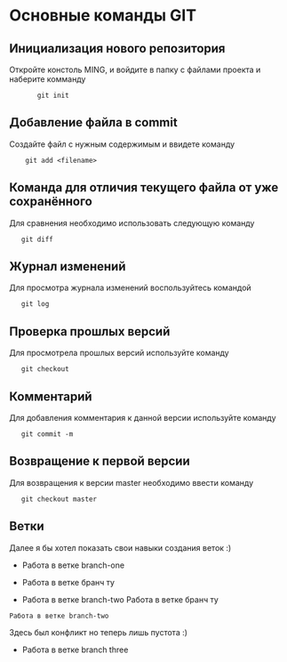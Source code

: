 # Основные команды GIT

## Инициализация нового репозитория

Откройте констоль MING, и войдите в папку с файлами проекта и наберите комманду
```
       git init 
```

## Добавление файла в commit

Создайте файл с нужным содержимым и ввидете команду
```
    git add <filename>
```
## Команда для отличия текущего файла от уже сохранённого

Для сравнения необходимо использовать следующую команду
```
   git diff
```
## Журнал изменений
Для просмотра журнала изменений воспользуйтесь командой 
```
   git log
```
## Проверка прошлых версий
Для просмотрела прошлых версий используйте команду 
```
   git checkout
```
## Комментарий
Для добавления комментария к данной версии используйте команду
```
   git commit -m 
```
## Возвращение к первой версии
Для возвращения к версии master необходимо ввести команду
```
   git checkout master
```
## Ветки

Далее я бы хотел показать свои навыки создания веток :)

* Работа в ветке branch-one

* Работа в ветке бранч ту 
* Работа в ветке branch-two
Работа в ветке бранч ту 
```
Работа в ветке branch-two
```

Здесь был конфликт но теперь лишь пустота :)

* Работа в ветке branch three
